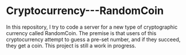 # Cryptocurrency---RandomCoin
In this repository, I try to code a server for a new type of cryptographic currency called RandomCoin. The premise is that users of this cryptocurrency attempt to guess a pre-set number, and if they succeed, they get a coin. This project is still a work in progress. 
